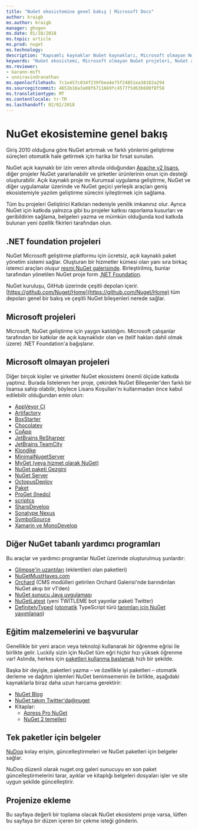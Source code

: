 ```yaml
---
title: "NuGet ekosistemine genel bakış | Microsoft Docs"
author: kraigb
ms.author: kraigb
manager: ghogen
ms.date: 01/18/2018
ms.topic: article
ms.prod: nuget
ms.technology: 
description: "Kapsamlı kaynaklar NuGet kaynakları, Microsoft olmayan NuGet projeleri, yardımcı programlar ve eğitim malzemelerinizin de dahil olmak üzere NuGet ekosistemindeki."
keywords: "NuGet ekosistemi, Microsoft olmayan NuGet projeleri, NuGet açık kaynak, NuGet yardımcı programlar, NuGet eğitim malzemelerini"
ms.reviewer:
- karann-msft
- unniravindranathan
ms.openlocfilehash: 7c1e457c034f239fbea4e75f24851ea38182a294
ms.sourcegitcommit: 4651b16a3a08f6711669fc4577f5d63b600f8f58
ms.translationtype: MT
ms.contentlocale: tr-TR
ms.lasthandoff: 02/02/2018
---
```

# <a name="an-overview-of-the-nuget-ecosystem"></a>NuGet ekosistemine genel bakış

Giriş 2010 olduğuna göre NuGet artırmak ve farklı yönlerini geliştirme süreçleri otomatik hale getirmek için harika bir fırsat sunulan.

NuGet açık kaynaklı bir izin veren altında olduğundan [Apache v2 lisans](http://choosealicense.com/licenses/apache/), diğer projeler NuGet yararlanabilir ve şirketler ürünlerinin onun için desteği oluşturabilir. Açık kaynaklı proje mı Kurumsal uygulama geliştirme, NuGet ve diğer uygulamalar üzerinde ve NuGet geçici yerleşik araçları geniş ekosistemiyle yazılım geliştirme sürecini iyileştirmek için sağlama.

Tüm bu projeleri Geliştirici Katkıları nedeniyle yenilik imkanınız olur. Ayrıca NuGet için katkıda yalnızca gibi bu projeler katkısı raporlama kusurları ve geribildirim sağlama, belgeleri yazma ve mümkün olduğunda kod katkıda bulunan yeni özellik fikirleri tarafından olun.

## <a name="net-foundation-projects"></a>.NET foundation projeleri

NuGet Microsoft geliştirme platformu için ücretsiz, açık kaynaklı paket yönetim sistemi sağlar. Oluşturan bir hizmetler kümesi olan yanı sıra birkaç istemci araçları oluşur [resmi NuGet galerisinde](http://www.nuget.org). Birleştirilmiş, bunlar tarafından yönetilen NuGet proje form [.NET Foundation](http://www.dotnetfoundation.org/).

NuGet kuruluşu, GitHub üzerinde çeşitli depoları içerir. [https://github.com/Nuget/Home](https://github.com/Nuget/Home) tüm depoları genel bir bakış ve çeşitli NuGet bileşenleri nerede sağlar.

## <a name="microsoft-projects"></a>Microsoft projeleri

Microsoft, NuGet geliştirme için yaygın katıldığını. Microsoft çalışanlar tarafından bir katkılar de açık kaynaklıdır olan ve (telif hakları dahil olmak üzere) .NET Foundation'a bağışlanır.

## <a name="non-microsoft-projects"></a>Microsoft olmayan projeleri

Diğer birçok kişiler ve şirketler NuGet ekosistemi önemli ölçüde katkıda yaptınız. Burada listelenen her proje, çekirdek NuGet Bileşenler'den farklı bir lisansa sahip olabilir, böylece Lisans Koşulları'nı kullanmadan önce kabul edilebilir olduğundan emin olun:

- [AppVeyor CI](https://www.appveyor.com/)
- [Artifactory](https://www.jfrog.com/artifactory/)
- [BoxStarter](http://boxstarter.org/)
- [Chocolatey](https://chocolatey.org/)
- [CoApp](http://coapp.org/)
- [JetBrains ReSharper](https://resharper-plugins.jetbrains.com/)
- [JetBrains TeamCity](https://www.jetbrains.com/teamcity/)
- [Klondike](https://github.com/themotleyfool/Klondike)
- [MinimalNugetServer](https://github.com/TanukiSharp/MinimalNugetServer)
- [MyGet (veya hizmet olarak NuGet)](http://www.myget.org/)
- [NuGet paketi Gezgini](https://github.com/NuGetPackageExplorer/NuGetPackageExplorer)
- [NuGet Server](http://nugetserver.net/)
- [OctopusDeploy](https://octopus.com/)
- [Paket](https://fsprojects.github.io/Paket/)
- [ProGet (Inedo)](http://inedo.com/proget)
- [scriptcs](http://scriptcs.net/)
- [SharpDevelop](http://community.sharpdevelop.net/blogs/mattward/archive/2011/01/23/NuGetSupportInSharpDevelop.aspx)
- [Sonatype Nexus](http://www.sonatype.com/nexus-repository-sonatype)
- [SymbolSource](http://www.symbolsource.org/Public)
- [Xamarin ve MonoDevelop](https://github.com/mrward/monodevelop-nuget-addin)

## <a name="other-nuget-based-utilities"></a>Diğer NuGet tabanlı yardımcı programları

Bu araçlar ve yardımcı programlar NuGet üzerinde oluşturulmuş şunlardır:

- [Glimpse'in uzantıları](http://getglimpse.com/Packages) (eklentileri olan paketleri)
- [NuGetMustHaves.com](http://nugetmusthaves.com/)
- [Orchard](http://www.orchardproject.net/) (CMS modülleri getirilen Orchard Galerisi'nde barındırılan NuGet akışı bir v1'den)
- [NuGet sunucu Java uygulaması](http://jonnyzzz.com/blog/2012/03/07/nuget-server-in-pure-java/)
- [NuGetLatest](https://twitter.com/NuGetLatest) (yeni TWİTLEME bot yayınlar paketi Twitter)
- [DefinitelyTyped](http://definitelytyped.org/) ([otomatik](https://github.com/DefinitelyTyped/NugetAutomation/) TypeScript türü [tanımları için NuGet yayımlanan](http://www.nuget.org/packages?q=DefinitelyTyped))

## <a name="training-materials-and-references"></a>Eğitim malzemelerini ve başvurular

Genellikle bir yeni aracın veya teknoloji kullanarak bir öğrenme eğrisi ile birlikte gelir. Luckily sizin için NuGet tüm eğri hiçbir hızı yüksek öğrenme var! Aslında, herkes için [paketleri kullanma başlamak](../quickstart/use-a-package.md) hızlı bir şekilde.

Başka bir deyişle, paketleri yazma – ve özellikle iyi paketleri – otomatik derleme ve dağıtım işlemleri NuGet benimsemenin ile birlikte, aşağıdaki kaynaklarla biraz daha uzun harcama gerektirir:

- [NuGet Blog](http://blog.nuget.org/)
- [NuGet takım Twitter'da@nuget](http://twitter.com/nuget)
- Kitaplar:
  - [Apress Pro NuGet](http://bit.ly/ProNuGet)
  - [NuGet 2 temelleri](http://www.amazon.com/NuGet-2-Essentials-Damir-Arh-ebook/dp/B00GTQD5M4)

## <a name="documentation-for-individual-packages"></a>Tek paketler için belgeler

[NuDoq](http://nudoq.org) kolay erişim, güncelleştirmeleri ve NuGet paketleri için belgeler sağlar.

NuDoq düzenli olarak nuget.org galeri sunucuyu en son paket güncelleştirmelerini tarar, ayıklar ve kitaplığı belgeleri dosyaları işler ve site uygun şekilde güncelleştirir.

## <a name="adding-your-project"></a>Projenize ekleme

Bu sayfaya değerli bir toplama olacak NuGet ekosistemi proje varsa, lütfen bu sayfaya bir düzen içeren bir çekme isteği gönderin.
